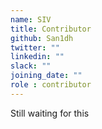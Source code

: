 ```yaml
---
name: SIV
title: Contributor
github: San1dh
twitter: ""
linkedin: ""
slack: ""
joining_date: ""
role : contributor
---
```


Still waiting for this
